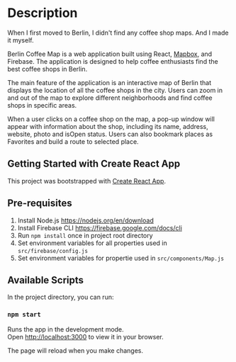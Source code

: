 # Description

When I first moved to Berlin, I didn't find any coffee shop maps.
And I made it myself.

Berlin Coffee Map is a web application built using React, [Mapbox](https://www.mapbox.com/), and Firebase. The application is designed to help coffee enthusiasts find the best coffee shops in Berlin.

The main feature of the application is an interactive map of Berlin that displays the location of all the coffee shops in the city. Users can zoom in and out of the map to explore different neighborhoods and find coffee shops in specific areas.

When a user clicks on a coffee shop on the map, a pop-up window will appear with information about the shop, including its name, address, website, photo and isOpen status. Users can also bookmark places as Favorites and build a route to selected place.

## Getting Started with Create React App

This project was bootstrapped with [Create React App](https://github.com/facebook/create-react-app).

## Pre-requisites
1. Install Node.js https://nodejs.org/en/download
2. Install Firebase CLI https://firebase.google.com/docs/cli
3. Run `npm install` once in project root directory
4. Set environment variables for all properties used in `src/firebase/config.js`
5. Set environment variables for propertie used in `src/components/Map.js`

## Available Scripts
In the project directory, you can run:

### `npm start`

Runs the app in the development mode.\
Open [http://localhost:3000](http://localhost:3000) to view it in your browser.

The page will reload when you make changes.
